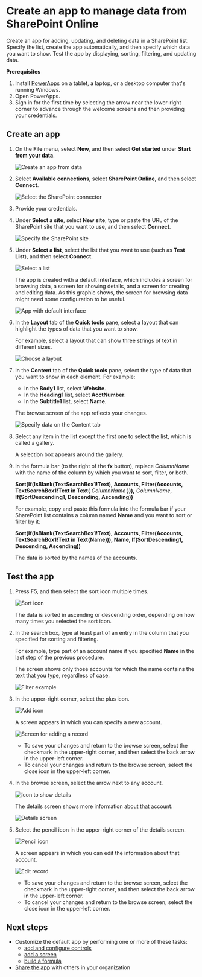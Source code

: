 <properties
   pageTitle="Create an app to manage data from SharePoint Online | Microsoft PowerApps"
   description="Create an app to manage data, such as account information, from SharePoint Online"
   services=""
   suite="powerapps"
   documentationCenter="na"
   authors="aftowen"
   manager="dwrede"
   editor=""
   tags=""/>

<tags
   ms.service="powerapps"
   ms.devlang="na"
   ms.topic="article"
   ms.tgt_pltfrm="na"
   ms.workload="na"
   ms.date="01/27/2016"
   ms.author="anneta"/>

# Create an app to manage data from SharePoint Online #

Create an app for adding, updating, and deleting data in a SharePoint list. Specify the list, create the app automatically, and then specify which data you want to show. Test the app by displaying, sorting, filtering, and updating data.

**Prerequisites**

1. Install [PowerApps](http://aka.ms/powerappsinstall) on a tablet, a laptop, or a desktop computer that's running Windows.
1. Open PowerApps.
1. Sign in for the first time by selecting the arrow near the lower-right corner to advance through the welcome screens and then providing your credentials.

## Create an app ##
1. On the **File** menu, select **New**, and then select **Get started** under **Start from your data**.

	![Create an app from data](./media/app-from-sharepoint/create-from-data.png)

1. Select **Available connections**, select **SharePoint Online**, and then select **Connect**.

	![Select the SharePoint connector](./media/app-from-sharepoint/connect-sharepoint.png)

1. Provide your credentials.

1. Under **Select a site**, select **New site**, type or paste the URL of the SharePoint site that you want to use, and then select **Connect**.

	![Specify the SharePoint site](./media/app-from-sharepoint/select-site.png)

1. Under **Select a list**, select the list that you want to use (such as **Test List**), and then select **Connect**.

	![Select a list](./media/app-from-sharepoint/select-list.png)

	The app is created with a default interface, which includes a screen for browsing data, a screen for showing details, and a screen for creating and editing data. As this graphic shows, the screen for browsing data might need some configuration to be useful.

	![App with default interface](./media/app-from-sharepoint/default-browse.png)

1. In the **Layout** tab of the **Quick tools** pane, select a layout that can highlight the types of data that you want to show.

	For example, select a layout that can show three strings of text in different sizes.

	![Choose a layout](./media/app-from-sharepoint/choose-layout.png)

1. In the **Content** tab of the **Quick tools** pane, select the type of data that you want to show in each element. For example:

	- In the **Body1** list, select **Website**.
	- In the **Heading1** list, select **AcctNumber**.
	- In the **Subtitle1** list, select **Name**.

	The browse screen of the app reflects your changes.

	![Specify data on the Content tab](./media/app-from-sharepoint/specify-data.png)

1. Select any item in the list except the first one to select the list, which is called a gallery.

	A selection box appears around the gallery.

1. In the formula bar (to the right of the **fx** button), replace *ColumnName* with the name of the column by which you want to sort, filter, or both.

	**Sort(If(IsBlank(TextSearchBox1!Text), Accounts, Filter(Accounts, TextSearchBox1!Text in Text(** *ColumnName* **))),** *ColumnName*, **If(SortDescending1, Descending, Ascending))**

	For example, copy and paste this formula into the formula bar if your SharePoint list contains a column named **Name** and you want to sort or filter by it:

	**Sort(If(IsBlank(TextSearchBox1!Text), Accounts, Filter(Accounts, TextSearchBox1!Text in Text(Name))), Name, If(SortDescending1, Descending, Ascending))**

	The data is sorted by the names of the accounts.

## Test the app ##
1. Press F5, and then select the sort icon multiple times.

	![Sort icon](./media/app-from-sharepoint/sort-button.png)

 	The data is sorted in ascending or descending order, depending on how many times you selected the sort icon.

1. In the search box, type at least part of an entry in the column that you specified for sorting and filtering.

	For example, type part of an account name if you specified **Name** in the last step of the previous procedure.

	The screen shows only those accounts for which the name contains the text that you type, regardless of case.

	![Filter example](./media/app-from-sharepoint/filter-example.png)

1. In the upper-right corner, select the plus icon.

	![Add icon](./media/app-from-sharepoint/add-icon.png)

	A screen appears in which you can specify a new account.

	![Screen for adding a record](./media/app-from-sharepoint/add-record.png)

	- To save your changes and return to the browse screen, select the checkmark in the upper-right corner, and then select the back arrow in the upper-left corner.
	- To cancel your changes and return to the browse screen, select the close icon in the upper-left corner.

1. In the browse screen, select the arrow next to any account.

	![Icon to show details](./media/app-from-sharepoint/right-arrow.png)

	The details screen shows more information about that account.

	![Details screen](./media/app-from-sharepoint/details-screen.png)

1. Select the pencil icon in the upper-right corner of the details screen.

	![Pencil icon](./media/app-from-sharepoint/pencil-icon.png)

	A screen appears in which you can edit the information about that account.

	![Edit record](./media/app-from-sharepoint/edit-record.png)

	- To save your changes and return to the browse screen, select the checkmark in the upper-right corner, and then select the back arrow in the upper-left corner.
	- To cancel your changes and return to the browse screen, select the close icon in the upper-left corner.

## Next steps ##
- Customize the default app by performing one or more of these tasks:
	- [add and configure controls](get-started-test-drive.md#configure-a-control)
	- [add a screen](add-screen-context-variables.md)
	- [build a formula](formula-reference.md)
- [Share the app](share-app.md) with others in your organization
